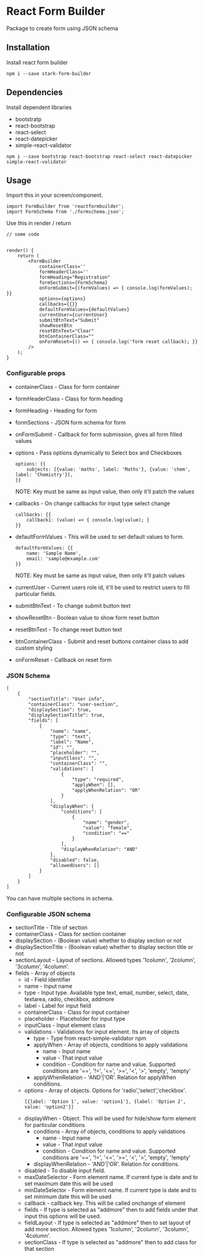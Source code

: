 # React Form Builder

Package to create form using JSON schema


## Installation

Install react form builder

```
npm i --save stark-form-builder
```

## Dependencies

Install dependent libraries
* bootstratp
* react-bootstrap
* react-select
* react-datepicker
* simple-react-validator

```
npm i --save bootstrap react-bootstrap react-select react-datepicker simple-react-validator 
```

## Usage

Import this in your screen/component.

```
import FormBuilder from 'reactformbuilder';
import FormSchema from './formschema.json';
```


Use this in render / return


```
// some code


render() {
    return (
        <FormBuilder
            containerClass=''
            formHeaderClass=''
            formHeading="Registration"
            formSections={FormSchema}
            onFormSubmit={(formValues) => { console.log(formValues); }}
            options={options}
            callbacks={{}}
            defaultFormValues={defaultValues}
            currentUser={currentUser}
            submitBtnText="Submit"
            showResetBtn
            resetBtnText="Clear"
            btnContainerClass=""
            onFormReset={() => { console.log('form reset callback); }}
        />
    );
}

```


### Configurable props

* containerClass - Class for form container
* formHeaderClass - Class for form heading
* formHeading - Heading for form
* formSections - JSON form schema for form
* onFormSubmit - Callback for form submission, gives all form filled values
* options - Pass options dynamically to Select box and Checkboxes
  ```
  options: {{
      subjects: [{value: 'maths', label: 'Maths'}, {value: 'chem', label: 'Chemistry'}],
  }}
  ```
  NOTE: Key must be same as input value, then only it'll patch the values

* callbacks - On change callbacks for input type select change
  ```
  callbacks: {{
      callback1: (value) => { console.log(value); }
  }}
  ```
* defaultFormValues - This will be used to set default values to form.
  ```
  defaultFormValues: {{
      name: 'Sample Name',
      email: 'sample@example.com'
  }}
  ```
  NOTE: Key must be same as input value, then only it'll patch values
* currentUser - Current users role id, it'll be used to restrict users to fill particular fields.
* submitBtnText - To change submit button text
* showResetBtn - Boolean value to show form reset button
* resetBtnText - To change reset button text
* btnContainerClass - Submit and reset buttons container class to add custom styling
* onFormReset - Callback on reset form

### JSON Schema
```
[
    {
        "sectionTitle": "User info",
        "containerClass": "user-section",
        "displaySection": true,
        "displaySectionTitle": true,
        "fields": [
            {
                "name": "name",
                "type": "text",
                "label": "Name",
                "id": "",
                "placeholder": "",
                "inputClass": "",
                "containerClass": "",
                "validations": [
                    {
                        "type": "required",
                        "applyWhen": [],
                        "applyWhenRelation": "OR"
                    }
                ],
                "displayWhen": {
                    "conditions": [
                        {
                            "name": "gender",
                            "value": "female",
                            "condition": "=="
                        }
                    ],
                    "displayWhenRelation": "AND"
                },
                "disabled": false,
                "allowedUsers": []
            }
        ]
    }
]
```

You can have multiple sections in schema.


### Configurable JSON schema

* sectionTitle - Title of section
* containerClass - Class for section container
* displaySection - (Boolean value) whether to display section or not
* displaySectionTitle - (Boolean value) whether to display section title or not
* sectionLayout - Layout of sections. Allowed types '1column', '2column', '3column', '4column'.
* fields - Array of objects
  * id - Field identifier
  * name - Input name
  * type - Input type. Available type text, email, number, select, date, textarea, radio, checkbox, addmore
  * label - Label for input field
  * containerClass - Class for input container
  * placeholder - Placeholder for input type
  * inputClass - Input element class
  * validations - Validations for input element. Its array of objects
    * type - Type from react-simple-validator npm
    * applyWhen - Array of objects, conditions to apply validations
      * name - Input name
      * value - That input value
      * condition - Condition for name and value. Supported conditions are '==', '!=', '<=', '>=', '<', '>', 'empty', '!empty'
    * applyWhenRelation - 'AND'|'OR'. Relation for applyWhen conditions.
  * options - Array of objects. Options for 'radio','select','checkbox'.
    ```
    [{label: 'Option 1', value: 'option1'}, {label: 'Option 2', value: 'option2'}]
    ```
  * displayWhen - Object. This will be used for hide/show form element for particular conditions
    * conditions - Array of objects, conditions to apply validations
      * name - Input name
      * value - That input value
      * condition - Condition for name and value. Supported conditions are '==', '!=', '<=', '>=', '<', '>', 'empty', '!empty'
    * displayWhenRelation - 'AND'|'OR'. Relation for conditions.
  * disabled - To disable input field.
  * maxDateSelector - Form element name. If current type is date and to set maximum date this will be used
  * minDateSelector - Form element name. If current type is date and to set minimum date this will be used
  * callback - callback key. This will be called onchange of element
  * fields - If type is selected as "addmore" then to add fields under that input this options will be used.
  * fieldLayout - If type is selected as "addmore" then to set layout of add more section. Allowed types '1column', '2column', '3column', '4column'.
  * sectionClass - If type is selected as "addmore" then to add class for that section